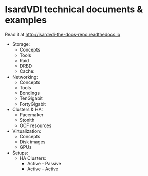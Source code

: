 # IsardVDI technical documents & examples

Read it at http://isardvdi-the-docs-repo.readthedocs.io

- Storage:
    - Concepts
    - Tools
    - Raid
    - DRBD
    - Cache: 
- Networking:
    - Concepts
    - Tools
    - Bondings
    - TenGigabit
    - FortyGigabit
- Clusters & HA:
    - Pacemaker
    - Stonith
    - OCF resources
- Virtualization:
    - Concepts
    - Disk images
    - GPUs
- Setups:
    - HA Clusters:
       - Active - Passive
       - Active - Active
